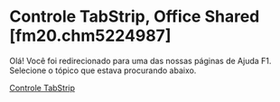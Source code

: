 
# Controle TabStrip, Office Shared [fm20.chm5224987]

Olá! Você foi redirecionado para uma das nossas páginas de Ajuda F1. Selecione o tópico que estava procurando abaixo.

[Controle TabStrip](http://msdn.microsoft.com/library/281a6f4a-059b-5d34-3855-f4d07b436ee4%28Office.15%29.aspx)
